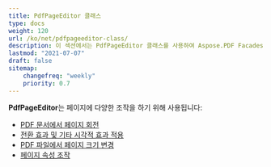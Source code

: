 ```yaml
---
title: PdfPageEditor 클래스
type: docs
weight: 120
url: /ko/net/pdfpageeditor-class/
description: 이 섹션에서는 PdfPageEditor 클래스를 사용하여 Aspose.PDF Facades를 사용하는 방법을 설명합니다.
lastmod: "2021-07-07"
draft: false
sitemap:
    changefreq: "weekly"
    priority: 0.7
---
```


**PdfPageEditor**는 페이지에 다양한 조작을 하기 위해 사용됩니다:

- [PDF 문서에서 페이지 회전](/pdf/ko/net/working-with-page-rotation/)
- [전환 효과 및 기타 시각적 효과 적용](/pdf/ko/net/editing-a-pdf-s-individual-pages-using-pdfpageeditor-class/)
- [PDF 파일에서 페이지 크기 변경](/pdf/ko/net/changing-page-sizes-in-a-pdf-file/)
- [페이지 속성 조작](/pdf/ko/net/manipulate-page-properties/)